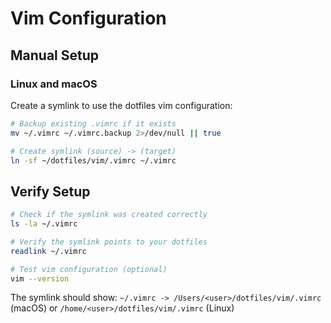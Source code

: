 # Vim Configuration

## Manual Setup

### Linux and macOS
Create a symlink to use the dotfiles vim configuration:

```bash
# Backup existing .vimrc if it exists
mv ~/.vimrc ~/.vimrc.backup 2>/dev/null || true

# Create symlink (source) -> (target)
ln -sf ~/dotfiles/vim/.vimrc ~/.vimrc
```

## Verify Setup

```bash
# Check if the symlink was created correctly
ls -la ~/.vimrc

# Verify the symlink points to your dotfiles
readlink ~/.vimrc

# Test vim configuration (optional)
vim --version
```

The symlink should show: `~/.vimrc -> /Users/<user>/dotfiles/vim/.vimrc` (macOS) or `/home/<user>/dotfiles/vim/.vimrc` (Linux)